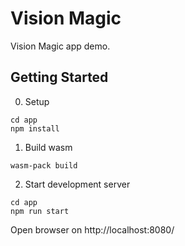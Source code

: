 # Vision Magic

Vision Magic app demo.

## Getting Started

0. Setup
```
cd app
npm install
```

1. Build wasm
```
wasm-pack build
```

2. Start development server
```
cd app
npm run start
```
Open browser on http://localhost:8080/